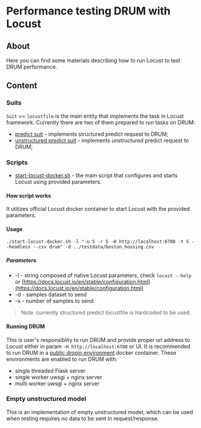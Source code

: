 # Performance testing DRUM with Locust
## About
Here you can find some materials describing how to run Locust to test DRUM performance. 

## Content
### Suits
`Suit` == `locustfile` is the main entity that implements the task in Locust framework.
Currently there are two of them prepared to run tasks on DRUM:
- [predict suit](suits/predict.py) - implements structured predict request to DRUM;
- [unstructured predict suit](suits/predict_unstructured.py) - implements unstructured predict request to DRUM;

### Scripts
- [start-locust-docker.sh](scripts/start-locust-docker.sh) - the main script that configures and starts Locust using provided parameters.
#### How script works
It utilizes official Locust docker container to start Locust with the provided parameters.
#### Usage
`./start-locust-docker.sh -l "-u 5 -r 5 -H http://localhost:6788 -t 5 --headless --csv drum" -d ../testdata/boston_housing.csv`
##### Parameters
- -l - string composed of native Locust parameters, check `locust --help` or [https://docs.locust.io/en/stable/configuration.html](https://docs.locust.io/en/stable/configuration.html)
- -d - samples dataset to send
- -s - number of samples to send

> Note: currently structured predict locustfile is hardcoded to be used.

#### Running DRUM
This is user's responsiblity to run DRUM and provide proper url address to Locust either in param `-H http://localhost:6788` or UI.
It is recommended to run DRUM in a [public dropin environment](../../public_dropin_environments) docker container.
These environments are enabled to run DRUM with:
- single threaded Flask server
- single worker uwsgi + nginx server
- multi worker uwsgi + nginx server    
 

### Empty unstructured model
This is an implementation of empty unstructured model, which can be used when testing requires no data to be sent in request/response.